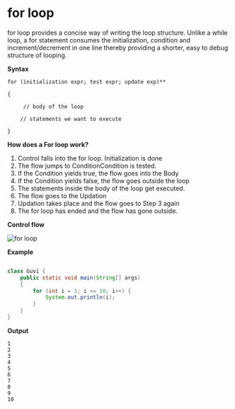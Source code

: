

# for loop

for loop provides a concise way of writing the loop structure. Unlike a while loop, a for statement consumes the initialization, condition and increment/decrement in one line thereby providing a shorter, easy to debug structure of looping.

**Syntax**
~~~
for (initialization expr; test expr; update exp)**

{

     // body of the loop

    // statements we want to execute

}

~~~
**How does a For loop work?**  

1. Control falls into the for loop. Initialization is done
1. The flow jumps to ConditionCondition is tested. 
1. If the Condition yields true, the flow goes into the Body
1. If the Condition yields false, the flow goes outside the loop
1. The statements inside the body of the loop get executed.
1. The flow goes to the Updation
1. Updation takes place and the flow goes to Step 3 again
1. The for loop has ended and the flow has gone outside.

**Control flow**

![for loop](https://github.com/rhushikesh2000/JAVA_TUTORIAL_/assets/124034778/89d5d933-bfe0-4f66-9907-ca35dceb0e70)

**Example**

~~~java

class Guvi {
    public static void main(String[] args)
    {
        for (int i = 1; i <= 10; i++) {
            System.out.println(i);
        }
    }
}
~~~

**Output**

~~~
1
2
3
4
5
6
7
8
9
10
~~~
